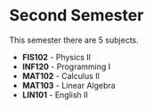 # Second Semester

This semester there are 5 subjects.

- **FIS102** - Physics II
- **INF120** - Programming I
- **MAT102** - Calculus II
- **MAT103** - Linear Algebra
- **LIN101** - English II
